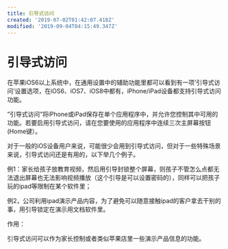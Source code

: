 ```yaml
---
title: 引导式访问
created: '2019-07-02T01:42:07.418Z'
modified: '2019-09-04T04:15:49.347Z'
---
```


# 引导式访问

在苹果iOS6以上系统中，在通用设置中的辅助功能里都可以看到有一项’引导式访问’设置选项，在iOS6、iOS7、iOS8中都有，iPhone/iPad设备都支持引导式访问功能。

”引导式访问”将iPhone或iPad保存在单个应用程序中，并允许您控制其中可用的功能。若要启用引导式访问，请在您要使用的应用程序中连续三次主屏幕按钮(Home键）。

对于一般的iOS设备用户来说，可能很少会用到引导式访问，但对于一些特殊场景来说，引导式访问还是有用的，以下举几个例子。

例1：家长给孩子放教育视频，然后用引导封锁整个屏幕，则孩子不管怎么点都无法退出屏幕也无法影响视频播放（这个引导是可以设置密码的），同样可以把孩子玩的ipad等限制在某个软件里；

例2，公司利用ipad演示产品内容，为了避免可以随意接触ipad的客户拿去干别的事，用引导锁定在演示用文档软件里。

作用：

引导式访问可以作为家长控制或者类似苹果店里一些演示产品信息的功能。

